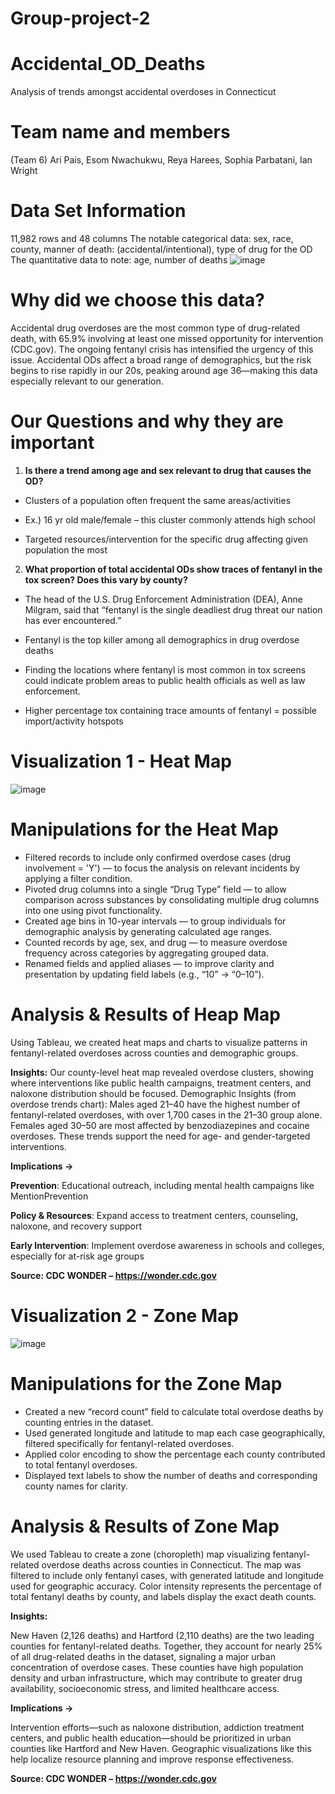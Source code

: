 # Group-project-2 
# Accidental_OD_Deaths
Analysis of trends amongst accidental overdoses in Connecticut
# Team name and members
(Team 6) Ari Pais, Esom Nwachukwu, Reya Harees, Sophia Parbatani, Ian Wright
# Data Set Information
11,982 rows and 48 columns
The notable categorical data: sex, race, county, manner of death: (accidental/intentional), type of drug for the OD
The quantitative data to note: age, number of deaths
![image](https://github.com/user-attachments/assets/13d01148-403b-4a23-8df4-c41cde18f6a3)
# Why did we choose this data?
Accidental drug overdoses are the most common type of drug-related death, with 65.9% involving at least one missed opportunity for intervention (CDC.gov). The ongoing fentanyl crisis has intensified the urgency of this issue. Accidental ODs affect a broad range of demographics, but the risk begins to rise rapidly in our 20s, peaking around age 36—making this data especially relevant to our generation.
# Our Questions and why they are important
1) __Is there a trend among age and sex relevant to drug that causes the OD?__
	
 - Clusters of a population often frequent the same areas/activities

- Ex.) 16 yr old male/female – this cluster commonly attends high school

- Targeted resources/intervention for the specific drug affecting given population the most


2) __What proportion of total accidental ODs show traces of fentanyl in the tox screen? Does this vary by county?__

 - The head of the U.S. Drug Enforcement Administration (DEA), Anne Milgram, said that “fentanyl is the single deadliest drug threat our nation has ever encountered.”

- Fentanyl is the top killer among all demographics in drug overdose deaths

- Finding the locations where fentanyl is most common in tox screens could indicate problem areas to public health officials as well as law enforcement. 

- Higher percentage tox containing trace amounts of fentanyl = possible import/activity hotspots

# Visualization 1 - Heat Map
![image](https://github.com/user-attachments/assets/d94916db-4158-46fa-8445-8bd302e0fb45)


# Manipulations for the Heat Map

- Filtered records to include only confirmed overdose cases (drug involvement = 'Y') — to focus the analysis on relevant incidents by applying a filter condition.
- Pivoted drug columns into a single “Drug Type” field — to allow comparison across substances by consolidating multiple drug columns into one using pivot functionality.
- Created age bins in 10-year intervals — to group individuals for demographic analysis by generating calculated age ranges.
- Counted records by age, sex, and drug — to measure overdose frequency across categories by aggregating grouped data.
- Renamed fields and applied aliases — to improve clarity and presentation by updating field labels (e.g., “10” → “0–10”).

# Analysis & Results of Heap Map

Using Tableau, we created heat maps and charts to visualize patterns in fentanyl-related overdoses across counties and demographic groups.

__Insights:__
Our county-level heat map revealed overdose clusters, showing where interventions like public health campaigns, treatment centers, and naloxone distribution should be focused.
Demographic Insights (from overdose trends chart):
Males aged 21–40 have the highest number of fentanyl-related overdoses, with over 1,700 cases in the 21–30 group alone.
Females aged 30–50 are most affected by benzodiazepines and cocaine overdoses.
These trends support the need for age- and gender-targeted interventions.

__Implications ->__

__Prevention__: Educational outreach, including mental health campaigns like MentionPrevention

__Policy & Resources__: Expand access to treatment centers, counseling, naloxone, and recovery support

__Early Intervention__: Implement overdose awareness in schools and colleges, especially for at-risk age groups

__Source: CDC WONDER – https://wonder.cdc.gov__ 

# Visualization 2 - Zone Map
![image](https://github.com/user-attachments/assets/6c9df3af-39ab-488d-92c3-0d4b91b597ca)


# Manipulations for the Zone Map
- Created a new “record count” field to calculate total overdose deaths by counting entries in the dataset.
- Used generated longitude and latitude to map each case geographically, filtered specifically for fentanyl-related overdoses.
- Applied color encoding to show the percentage each county contributed to total fentanyl overdoses.
- Displayed text labels to show the number of deaths and corresponding county names for clarity.

# Analysis & Results of Zone Map
We used Tableau to create a zone (choropleth) map visualizing fentanyl-related overdose deaths across counties in Connecticut. The map was filtered to include only fentanyl cases, with generated latitude and longitude used for geographic accuracy. Color intensity represents the percentage of total fentanyl deaths by county, and labels display the exact death counts.

__Insights:__

New Haven (2,126 deaths) and Hartford (2,110 deaths) are the two leading counties for fentanyl-related deaths.
Together, they account for nearly 25% of all drug-related deaths in the dataset, signaling a major urban concentration of overdose cases.
These counties have high population density and urban infrastructure, which may contribute to greater drug availability, socioeconomic stress, and limited healthcare access.

__Implications ->__

Intervention efforts—such as naloxone distribution, addiction treatment centers, and public health education—should be prioritized in urban counties like Hartford and New Haven.
Geographic visualizations like this help localize resource planning and improve response effectiveness.

__Source: CDC WONDER – https://wonder.cdc.gov__
